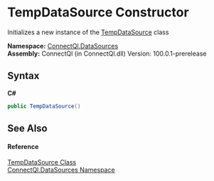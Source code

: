 # TempDataSource Constructor 
 

Initializes a new instance of the <a href="T_ConnectQl_DataSources_TempDataSource">TempDataSource</a> class

**Namespace:**&nbsp;<a href="N_ConnectQl_DataSources">ConnectQl.DataSources</a><br />**Assembly:**&nbsp;ConnectQl (in ConnectQl.dll) Version: 100.0.1-prerelease

## Syntax

**C#**<br />
``` C#
public TempDataSource()
```


## See Also


#### Reference
<a href="T_ConnectQl_DataSources_TempDataSource">TempDataSource Class</a><br /><a href="N_ConnectQl_DataSources">ConnectQl.DataSources Namespace</a><br />